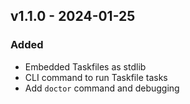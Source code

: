 ## v1.1.0 - 2024-01-25

### Added

- Embedded Taskfiles as stdlib
- CLI command to run Taskfile tasks
- Add `doctor` command and debugging
